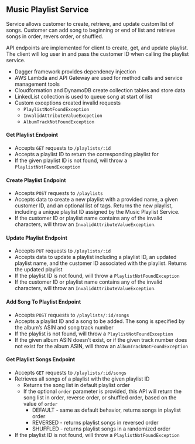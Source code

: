 ## Music Playlist Service
Service allows customer to create, retrieve, and update custom list of songs. 
Customer can add song to beginning or end of list and retrieve songs in order, 
revers order, or shuffled.

API endpoints are implemented for client to create, get, and update playlist. The 
client will log user in and pass the customer ID when calling the playlist service.

* Dagger framework provides dependency injection
* AWS Lambda and API Gateway are used for method calls and service management tools
* Cloudformation and DynamoDB create collection tables and store data
* LinkedList collection is used to queue song at start of list
* Custom exceptions created invalid requests 
    * `PlaylistNotFoundException`
    * `InvalidAttributeValueExcpetion`
    * `AlbumTrackNotFoundException`
  
#### Get Playlist Endpoint

* Accepts `GET` requests to `/playlists/:id`
* Accepts a playlist ID to return the corresponding playlist for
* If the given playlist ID is not found, will throw a `PlaylistNotFoundException`

#### Create Playlist Endpoint

* Accepts `POST` requests to `/playlists`
* Accepts data to create a new playlist with a provided name, a given customer
  ID, and an optional list of tags. Returns the new playlist, including a
  unique playlist ID assigned by the Music Playlist Service.
* If the customer ID or playlist name contains any of the invalid characters,
  will throw an `InvalidAttributeValueException`.

#### Update Playlist Endpoint

* Accepts `PUT` requests to `/playlists/:id`
* Accepts data to update a playlist including a playlist ID, an updated
  playlist name, and the customer ID associated with the playlist. Returns
  the updated playlist
* If the playlist ID is not found, will throw a `PlaylistNotFoundException`
* If the customer ID or playlist name contains any of the invalid characters,
  will throw an `InvalidAttributeValueException`.

#### Add Song To Playlist Endpoint

* Accepts `POST` requests to `/playlists/:id/songs`
* Accepts a playlist ID and a song to be added. The song is specified by the
  album’s ASIN and song track number
* If the playlist is not found, will throw a `PlaylistNotFoundException`
* If the given album ASIN doesn’t exist, or if the given track number does
  not exist for the album ASIN, will throw an `AlbumTrackNotFoundException`

#### Get Playlist Songs Endpoint

* Accepts `GET` requests to `/playlists/:id/songs`
* Retrieves all songs of a playlist with the given playlist ID
    * Returns the song list in default playlist order
    * If the optional `order` parameter is provided, this API will return the
      song list in order, reverse order, or shuffled order, based on the value
      of `order`
        * DEFAULT - same as default behavior, returns songs in playlist order
        * REVERSED - returns playlist songs in reversed order
        * SHUFFLED - returns playlist songs in a randomized order
* If the playlist ID is not found, will throw a `PlaylistNotFoundException`
